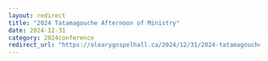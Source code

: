 ```yaml
---
layout: redirect
title: "2024 Tatamagouche Afternoon of Ministry"
date: 2024-12-31
category: 2024conference
redirect_url: "https://olearygospelhall.ca/2024/12/31/2024-tatamagouche-afternoon-of-ministry/"
---
```


